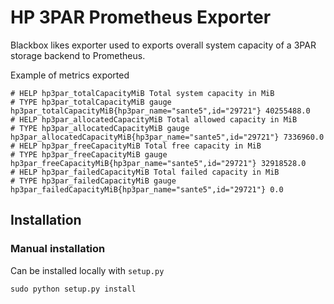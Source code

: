 # HP 3PAR Prometheus Exporter

Blackbox likes exporter used to exports overall system capacity of a 3PAR storage backend to Prometheus.

Example of metrics exported
```
# HELP hp3par_totalCapacityMiB Total system capacity in MiB
# TYPE hp3par_totalCapacityMiB gauge
hp3par_totalCapacityMiB{hp3par_name="sante5",id="29721"} 40255488.0
# HELP hp3par_allocatedCapacityMiB Total allowed capacity in MiB
# TYPE hp3par_allocatedCapacityMiB gauge
hp3par_allocatedCapacityMiB{hp3par_name="sante5",id="29721"} 7336960.0
# HELP hp3par_freeCapacityMiB Total free capacity in MiB
# TYPE hp3par_freeCapacityMiB gauge
hp3par_freeCapacityMiB{hp3par_name="sante5",id="29721"} 32918528.0
# HELP hp3par_failedCapacityMiB Total failed capacity in MiB
# TYPE hp3par_failedCapacityMiB gauge
hp3par_failedCapacityMiB{hp3par_name="sante5",id="29721"} 0.0
```


## Installation

### Manual installation

Can be installed locally with `setup.py`
```
sudo python setup.py install
```
